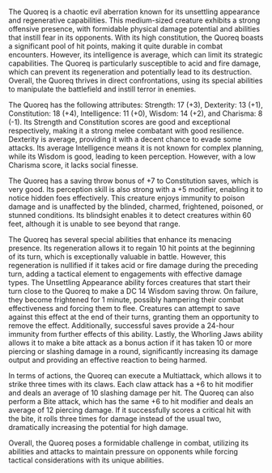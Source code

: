 The Quoreq is a chaotic evil aberration known for its unsettling appearance and regenerative capabilities. This medium-sized creature exhibits a strong offensive presence, with formidable physical damage potential and abilities that instill fear in its opponents. With its high constitution, the Quoreq boasts a significant pool of hit points, making it quite durable in combat encounters. However, its intelligence is average, which can limit its strategic capabilities. The Quoreq is particularly susceptible to acid and fire damage, which can prevent its regeneration and potentially lead to its destruction. Overall, the Quoreq thrives in direct confrontations, using its special abilities to manipulate the battlefield and instill terror in enemies.

The Quoreq has the following attributes: Strength: 17 (+3), Dexterity: 13 (+1), Constitution: 18 (+4), Intelligence: 11 (+0), Wisdom: 14 (+2), and Charisma: 8 (-1). Its Strength and Constitution scores are good and exceptional respectively, making it a strong melee combatant with good resilience. Dexterity is average, providing it with a decent chance to evade some attacks. Its average Intelligence means it is not known for complex planning, while its Wisdom is good, leading to keen perception. However, with a low Charisma score, it lacks social finesse.

The Quoreq has a saving throw bonus of +7 to Constitution saves, which is very good. Its perception skill is also strong with a +5 modifier, enabling it to notice hidden foes effectively. This creature enjoys immunity to poison damage and is unaffected by the blinded, charmed, frightened, poisoned, or stunned conditions. Its blindsight enables it to detect creatures within 60 feet, although it is unable to see beyond that range.

The Quoreq has several special abilities that enhance its menacing presence. Its regeneration allows it to regain 10 hit points at the beginning of its turn, which is exceptionally valuable in battle. However, this regeneration is nullified if it takes acid or fire damage during the preceding turn, adding a tactical element to engagements with effective damage types. The Unsettling Appearance ability forces creatures that start their turn close to the Quoreq to make a DC 14 Wisdom saving throw. On failure, they become frightened for 1 minute, possibly hampering their combat effectiveness and forcing them to flee. Creatures can attempt to save against this effect at the end of their turns, granting them an opportunity to remove the effect. Additionally, successful saves provide a 24-hour immunity from further effects of this ability. Lastly, the Whorling Jaws ability allows it to make a bite attack as a bonus action if it has taken 10 or more piercing or slashing damage in a round, significantly increasing its damage output and providing an effective reaction to being harmed.

In terms of actions, the Quoreq can execute a Multiattack, which allows it to strike three times with its claws. Each claw attack has a +6 to hit modifier and deals an average of 10 slashing damage per hit. The Quoreq can also perform a Bite attack, which has the same +6 to hit modifier and deals an average of 12 piercing damage. If it successfully scores a critical hit with the bite, it rolls three times for damage instead of the usual two, dramatically increasing the potential for high damage. 

Overall, the Quoreq poses a formidable challenge in combat, utilizing its abilities and attacks to maintain pressure on opponents while forcing tactical considerations with its unique abilities.
